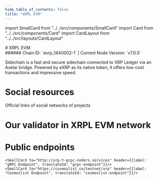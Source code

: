 ```yaml
---
hide_table_of_contents: false
title: "XRPL EVM"
---
```


import SmallCard from "../../src/components/SmallCard"
import Card from "../../src/components/Card"
import CardLayout from "../../src/layouts/CardLayout"

<div class="h1-with-icon icon-xrp">
# XRPL EVM
</div>
###### Chain ID: `exrp_1440002-1` | Current Node Version: `v7.0.0`


Sidechain is a fast and secure sidechain connected to XRP Ledger via an Axelar bridge. Powered by eXRP as its native token, it offers low-cost transactions and impressive speed.

# Social resources
Official links of social networks of projects

<CardLayout autoFitEnabled={false}>
    <SmallCard to="https://xrplevm.org/" header={{label: "Website", translateId: "social-telegram"}} iconPath="img/website-icon.svg"/>
    <SmallCard to="https://github.com/xrplevm/node" header={{label: "GitHub", translateId: "social-telegram"}} iconPath="img/github-icon.svg"/>
    <SmallCard to="https://discord.gg/xrplevm" header={{label: "Discord", translateId: "social-telegram"}} iconPath="img/discord-icon.svg"/>
    
    
</CardLayout>

# Our validator in XRPL EVM network

<CardLayout autoFitEnabled={true}>
    <Card
        to=""
        header={{
            label: "[NODERS]TEAM",
            translateId: "development-setup",
        }}
        body={{
            label: "Trusted blockchain validator",
        }}
        iconPath="img/kotlin-icon.svg"
    />
</CardLayout>

# Public endpoints

<CardLayout autoFitEnabled={true}>
    <SmallCard to="https://xrp-t-rpc.noders.services" header={{label: "RPC Endpoint", translateId: "rpc-endpoint"}}/>
    <SmallCard to="https://xrp-t-api.noders.services" header={{label: "API Endpoint", translateId: "api-endpoint"}}/>
    
    <SmallCard to="http://xrp-t-grpc.noders.services" header={{label: "gRPC Endpoint", translateId: "grpc-endpoint"}}/>
    <SmallCard to="https://cosmoslist.co/testnet/xrp" header={{label: "Cosmoslist Endpoint", translateId: "cosmoslist-endpoint"}}/>
</CardLayout>
